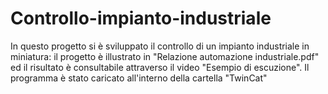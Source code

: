 # Controllo-impianto-industriale
In questo progetto si è sviluppato il controllo di un impianto industriale in miniatura: il progetto è illustrato in "Relazione automazione industriale.pdf" ed il risultato è consultabile attraverso il video "Esempio di escuzione". Il programma è stato caricato all'interno della cartella "TwinCat"

